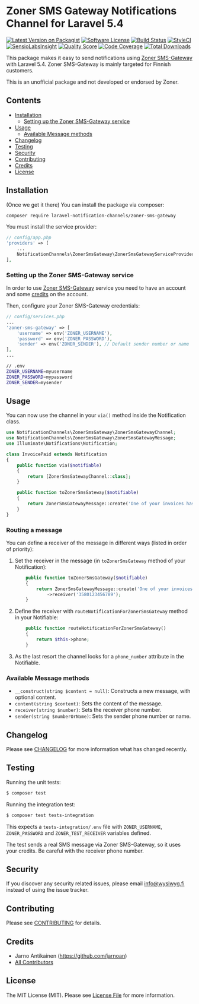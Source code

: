 # Zoner SMS Gateway Notifications Channel for Laravel 5.4

[![Latest Version on Packagist](https://img.shields.io/packagist/v/laravel-notification-channels/zoner-sms-gateway.svg?style=flat-square)](https://packagist.org/packages/laravel-notification-channels/zoner-sms-gateway)
[![Software License](https://img.shields.io/badge/license-MIT-brightgreen.svg?style=flat-square)](LICENSE.md)
[![Build Status](https://img.shields.io/travis/wysiwygoy/zoner-sms-gateway/master.svg?style=flat-square)](https://travis-ci.org/laravel-notification-channels/zoner-sms-gateway)
[![StyleCI](https://styleci.io/repos/:113566911/shield)](https://styleci.io/repos/113566911)
[![SensioLabsInsight](https://img.shields.io/sensiolabs/i/4206e715-184c-4d9f-90ce-cbd7a93a2a2d.svg?style=flat-square)](https://insight.sensiolabs.com/projects/4206e715-184c-4d9f-90ce-cbd7a93a2a2d)
[![Quality Score](https://img.shields.io/scrutinizer/g/wysiwygoy/zoner-sms-gateway.svg?style=flat-square)](https://scrutinizer-ci.com/g/wysiwygoy/zoner-sms-gateway)
[![Code Coverage](https://img.shields.io/scrutinizer/coverage/g/wysiwygoy/zoner-sms-gateway/master.svg?style=flat-square)](https://scrutinizer-ci.com/g/wysiwygoy/zoner-sms-gateway/?branch=master)
[![Total Downloads](https://img.shields.io/packagist/dt/laravel-notification-channels/zoner-sms-gateway.svg?style=flat-square)](https://packagist.org/packages/laravel-notification-channels/zoner-sms-gateway)

This package makes it easy to send notifications using [Zoner SMS-Gateway](https://www.zoner.fi/sovelluspalvelut/sms-gateway/) 
with Laravel 5.4. Zoner SMS-Gateway is mainly targeted for Finnish customers.

This is an unofficial package and not developed or endorsed by Zoner.

## Contents

- [Installation](#installation)
	- [Setting up the Zoner SMS-Gateway service](#setting-up-the-zoner-sms-gateway-service)
- [Usage](#usage)
	- [Available Message methods](#available-message-methods)
- [Changelog](#changelog)
- [Testing](#testing)
- [Security](#security)
- [Contributing](#contributing)
- [Credits](#credits)
- [License](#license)


## Installation

(Once we get it there) You can install the package via composer:

``` bash
composer require laravel-notification-channels/zoner-sms-gateway
```

You must install the service provider:

```php
// config/app.php
'providers' => [
    ...
    NotificationChannels\ZonerSmsGateway\ZonerSmsGatewayServiceProvider::class,
],
```

### Setting up the Zoner SMS-Gateway service

In order to use [Zoner SMS-Gateway](https://www.zoner.fi/sovelluspalvelut/sms-gateway/) service
you need to have an account and some
[credits](https://www.zoner.fi/store/sovellukset/sms-krediitit/) on the account. 

Then, configure your Zoner SMS-Gateway credentials:

```php
// config/services.php
...
'zoner-sms-gateway' => [
    'username' => env('ZONER_USERNAME'),
    'password' => env('ZONER_PASSWORD'),
    'sender' => env('ZONER_SENDER'), // Default sender number or name
],
...
```

```bash
// .env
ZONER_USERNAME=myusername
ZONER_PASSWORD=mypassword
ZONER_SENDER=mysender
```

## Usage

You can now use the channel in your `via()` method inside the Notification class.

```php
use NotificationChannels\ZonerSmsGateway\ZonerSmsGatewayChannel;
use NotificationChannels\ZonerSmsGateway\ZonerSmsGatewayMessage;
use Illuminate\Notifications\Notification;

class InvoicePaid extends Notification
{
    public function via($notifiable)
    {
        return [ZonerSmsGatewayChannel::class];
    }

    public function toZonerSmsGateway($notifiable)
    {
        return ZonerSmsGatewayMessage::create('One of your invoices has been paid!');
    }
}
```

### Routing a message

You can define a receiver of the message in different ways (listed in order of priority):

1. Set the receiver in the message (in `toZonerSmsGateway` method of your Notification):

    ```php
        public function toZonerSmsGateway($notifiable)
        {
            return ZonerSmsGatewayMessage::create('One of your invoices has been paid!')
                ->receiver('3580123456789');
        }
    ```

2. Define the receiver with `routeNotificationForZonerSmsGateway` method in your Notifiable:

    ```php
        public function routeNotificationForZonerSmsGateway()
        {
            return $this->phone;
        }
    ```

3. As the last resort the channel looks for a `phone_number` attribute in the Notifiable.

### Available Message methods

- `__construct(string $content = null)`: Constructs a new message, with optional content.
- `content(string $content)`: Sets the content of the message.
- `receiver(string $number)`: Sets the receiver phone number.
- `sender(string $numberOrName)`: Sets the sender phone number or name.

## Changelog

Please see [CHANGELOG](CHANGELOG.md) for more information what has changed recently.

## Testing

Running the unit tests:

``` bash
$ composer test
```

Running the integration test:

``` bash
$ composer test tests-integration
```

This expects a `tests-integration/.env` file with 
`ZONER_USERNAME`, `ZONER_PASSWORD` and `ZONER_TEST_RECEIVER` variables defined.

The test sends a real SMS message via Zoner SMS-Gateway, so it uses your credits.
Be careful with the receiver phone number.

## Security

If you discover any security related issues, please email info@wysiwyg.fi instead of using the issue tracker.

## Contributing

Please see [CONTRIBUTING](CONTRIBUTING.md) for details.

## Credits

- Jarno Antikainen (https://github.com/jarnoan)
- [All Contributors](../../contributors)

## License

The MIT License (MIT). Please see [License File](LICENSE.md) for more information.
